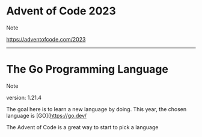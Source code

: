 # Advent of Code 2023

> [!Note]
> https://adventofcode.com/2023

<hr>

# The Go Programming Language

> [!Note]
> version: 1.21.4

The goal here is to learn a new language by doing. This year, the chosen language is [GO](https://go.dev/ 

The Advent of Code is a great way to start to pick a language
